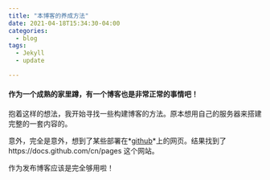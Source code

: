 ```yaml
---
title: "本博客的养成方法"
date: 2021-04-18T15:34:30-04:00
categories:
  - blog
tags:
  - Jekyll
  - update

---
```


#### **作为一个成熟的家里蹲，有一个博客也是非常正常的事情吧！**

​		抱着这样的想法，我开始寻找一些构建博客的方法。原本想用自己的服务器来搭建完整的一套内容的。

意外，完全是意外，想到了某些部署在*<u>github</u>*上的网页。结果找到了https://docs.github.com/cn/pages 这个网站。

作为发布博客应该是完全够用啦！

​		